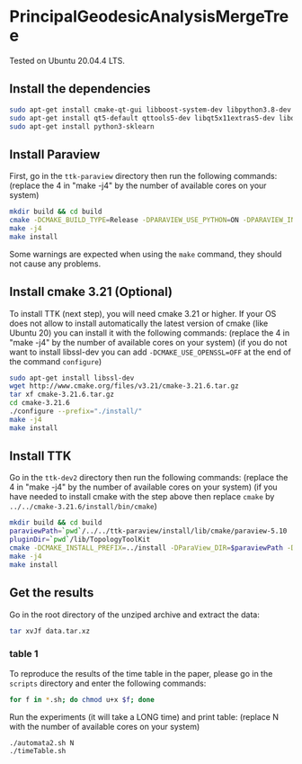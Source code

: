 # PrincipalGeodesicAnalysisMergeTree

Tested on Ubuntu 20.04.4 LTS.

## Install the dependencies

```bash
sudo apt-get install cmake-qt-gui libboost-system-dev libpython3.8-dev libxt-dev libxcursor-dev libopengl-dev
sudo apt-get install qt5-default qttools5-dev libqt5x11extras5-dev libqt5svg5-dev qtxmlpatterns5-dev-tools 
sudo apt-get install python3-sklearn 
```

## Install Paraview

First, go in the `ttk-paraview` directory then run the following commands:
(replace the 4 in "make -j4" by the number of available cores on your system)

```bash
mkdir build && cd build
cmake -DCMAKE_BUILD_TYPE=Release -DPARAVIEW_USE_PYTHON=ON -DPARAVIEW_INSTALL_DEVELOPMENT_FILES=ON -DCMAKE_INSTALL_PREFIX=../install ..
make -j4
make install
```

Some warnings are expected when using the `make` command, they should not cause any problems.

## Install cmake 3.21 (Optional)

To install TTK (next step), you will need cmake 3.21 or higher.
If your OS does not allow to install automatically the latest version of cmake (like Ubuntu 20) you can install it with the following commands:
(replace the 4 in "make -j4" by the number of available cores on your system)
(if you do not want to install libssl-dev you can add `-DCMAKE_USE_OPENSSL=OFF` at the end of the command `configure`)

```bash
sudo apt-get install libssl-dev 
wget http://www.cmake.org/files/v3.21/cmake-3.21.6.tar.gz
tar xf cmake-3.21.6.tar.gz
cd cmake-3.21.6
./configure --prefix="./install/"
make -j4
make install
```

## Install TTK

Go in the `ttk-dev2` directory then run the following commands:
(replace the 4 in "make -j4" by the number of available cores on your system)
(if you have needed to install cmake with the step above then replace `cmake` by `../../cmake-3.21.6/install/bin/cmake`)

```bash
mkdir build && cd build
paraviewPath=`pwd`/../../ttk-paraview/install/lib/cmake/paraview-5.10
pluginDir=`pwd`/lib/TopologyToolKit
cmake -DCMAKE_INSTALL_PREFIX=../install -DParaView_DIR=$paraviewPath -DTTK_INSTALL_PLUGIN_DIR=$pluginDir ..
make -j4
make install
```

## Get the results

Go in the root directory of the unziped archive and extract the data:

```bash
tar xvJf data.tar.xz
```

### table 1

To reproduce the results of the time table in the paper, please go in the `scripts` directory and enter the following commands:

```bash
for f in *.sh; do chmod u+x $f; done
```

Run the experiments (it will take a LONG time) and print table:
(replace N with the number of available cores on your system)

```bash
./automata2.sh N
./timeTable.sh
```
